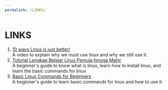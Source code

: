 ```yaml
---
permalink: /LINKS/
---
```

# LINKS
1. [10 ways Linus is just better!](https://www.youtube.com/watch?v=mAFMJ1LnQu8)<br>
A video to explain why we must use linux and why we still use it.
2. [Tutorial Lengkap Belajar Linux Pemula hingga Mahir](https://www.belajarlinux.org/)<br>
A beginner's guide to know what is linux, learn how to install linux, and learn the basic commands for linux
3. [Basic Linux Commands for Beginners](https://maker.pro/linux/tutorial/basic-linux-commands-for-beginners)<br>
A beginner's guide to learn basic commands for linux and how to use it.
